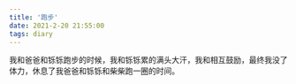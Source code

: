 ```yaml
---
title: '跑步'
date: 2021-2-20 21:55:00
tags: diary
---
```

我和爸爸和铄铄跑步的时候，我和铄铄累的满头大汗，我和相互鼓励，最终我没了体力，休息了我爸爸和铄铄和柴柴跑一圈的时间。
